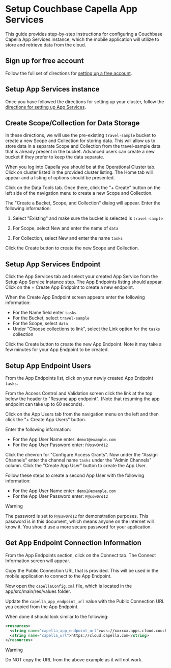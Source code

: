 # Setup Couchbase Capella App Services
This guide provides step-by-step instructions for configuring a Couchbase Capella App Services instance, which the mobile application will utilize to store and retrieve data from the cloud.  

## Sign up for free account

Follow the full set of directions for [setting up a free account](https://docs.couchbase.com/cloud/get-started/create-account.html).

## Setup App Services instance

Once you have followed the directions for setting up your cluster, follow the [directions for setting up App Services](https://docs.couchbase.com/cloud/get-started/create-account.html#app-services).

## Create Scope/Collection for Data Storage

In these directions, we will use the pre-existing `travel-sample` bucket to create a new Scope and Collection for storing data.  This will allow us to store data in a separate Scope and Collection from the travel-sample data that is already present in the bucket.  Advanced users can create a new bucket if they prefer to keep the data separate. 

When you log into Capella you should be at the Operational Cluster tab.  Click on cluster listed in the provided cluster listing.  The Home tab will appear and a listing of options should be presented. 

Click on the Data Tools tab.  Once there, click the "+ Create" button on the left side of the navigation menu to create a new Scope and Collection. 

The "Create a Bucket, Scope, and Collection" dialog will appear.  Enter the following information:

1. Select "Existing" and make sure the bucket is selected is `travel-sample`

2. For Scope, select New and enter the name of `data`

3. For Collection, select New and enter the name `tasks`

Click the Create button to create the new Scope and Collection.

## Setup App Services Endpoint

Click the App Services tab and select your created App Service from the Setup App Service Instance step.  The App Endpoints listing should appear.  Click on the + Create App Endpoint to create a new endpoint.

When the Create App Endpoint screen appears enter the following information:

- For the Name field enter `tasks`
- For the Bucket, select `travel-sample`
- For the Scope, select `data`
- Under "Choose collections to link", select the Link option for the `tasks` collection

Click the Create button to create the new App Endpoint.  Note it may take a few minutes for your App Endpoint to be created. 

## Setup App Endpoint Users

From the App Endpoints list, click on your newly created App Endpoint `tasks`.

From the Access Control and Validation screen click the link at the top below the header to "Resume app endpoint". (Note that resuming the app endpoint can take up to 60 seconds).

Click on the App Users tab from the navigation menu on the left and then click the "+ Create App Users" button.

Enter the following information:

- For the App User Name enter: `demo1@example.com`
- For the App User Password enter:  `P@ssw0rd12`

Click the chevron for "Configure Access Grants".  Now under the "Assign Channels" enter the channel name `tasks` under the "Admin Channels" column.  Click the "Create App User" button to create the App User.

Follow these steps to create a second App User with the following information:

- For the App User Name enter: `demo2@example.com`
- For the App User Password enter:  `P@ssw0rd12`

> [!WARNING]
> The password is set to `P@ssw0rd12` for demonstration purposes.  This password is in this document, which means anyone on the internet will know it.  You should use a more secure password for your application. 
>

## Get App Endpoint Connection Information

From the App Endpoints section, click on the Connect tab.  The Connect Information screen will appear.  

Copy the Public Connection URL that is provided.  This will be used in the mobile application to connect to the App Endpoint.

Now open the `capellaConfig.xml` file, which is located in the app/src/main/res/values folder.

Update the `capella_app_endpoint_url` value with the Public Connection URL you copied from the App Endpoint.  

When done it should look similar to the following:

```xml
<resources>
  <string name="capella_app_endpoint_url">wss://xxxxxx.apps.cloud.couchbase.com:4984/tasks</string>
  <string name="capella_url">https://cloud.capella.com</string>
</resources>
```

> [!WARNING]
> Do NOT copy the URL from the above example as it will not work.
>